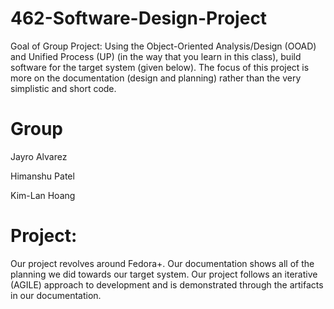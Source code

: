# 462-Software-Design-Project
Goal of Group Project: Using the Object-Oriented Analysis/Design (OOAD) and Unified Process (UP) (in the way that you learn in this class), build software for the target system (given below). The focus of this project is more on the documentation (design and planning) rather than the very simplistic and short code. 

# Group 
Jayro Alvarez

Himanshu Patel

Kim-Lan Hoang

# Project: 
Our project revolves around Fedora+. Our documentation shows all of the planning we did towards our target system. Our project follows an iterative (AGILE) approach to development and is demonstrated through the artifacts in our documentation.

